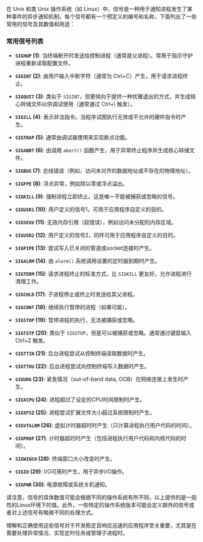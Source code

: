 在 Unix 和类 Unix 操作系统（如 Linux）中，信号是一种用于通知进程发生了某种事件的异步通知机制。每个信号都有一个预定义的编号和名称，下面列出了一些常用的信号及其数值和用途：

### 常用信号列表

- **`SIGHUP` (1)**: 当终端断开时发送给控制进程（通常是父进程）。常用于指示守护进程重新读取配置文件。
  
- **`SIGINT` (2)**: 由用户输入中断字符（通常为 Ctrl+C）产生，用于请求进程终止。

- **`SIGQUIT` (3)**: 类似于 `SIGINT`，但更倾向于提供一种优雅退出的方式，并生成核心转储文件以供调试使用（通常通过 Ctrl+\ 触发）。

- **`SIGILL` (4)**: 表示非法指令。当程序试图执行无效或不允许的硬件指令时产生。

- **`SIGTRAP` (5)**: 通常由调试器使用来实现断点功能。

- **`SIGABRT` (6)**: 由调用 `abort()` 函数产生，用于异常终止程序并生成核心转储文件。

- **`SIGBUS` (7)**: 总线错误（例如，访问未对齐的数据地址或不存在的物理地址）。

- **`SIGFPE` (8)**: 浮点异常，例如除以零或浮点溢出。

- **`SIGKILL` (9)**: 强制进程立即终止。这是唯一不能被捕获或忽略的信号。

- **`SIGUSR1` (10)**: 用户定义的信号1，可用于应用程序自定义的目的。

- **`SIGSEGV` (11)**: 无效内存引用（段错误），例如访问未分配的内存区域。

- **`SIGUSR2` (12)**: 用户定义的信号2，同样可用于应用程序自定义的目的。

- **`SIGPIPE` (13)**: 尝试写入已关闭的管道或socket连接时产生。

- **`SIGALRM` (14)**: 由 `alarm()` 系统调用设置的定时器到期时产生。

- **`SIGTERM` (15)**: 请求进程终止的标准方式，比 `SIGKILL` 更友好，允许进程进行清理工作。

- **`SIGCHLD` (17)**: 子进程停止或终止时发送给其父进程。

- **`SIGCONT` (18)**: 继续执行暂停的进程（如果可能）。

- **`SIGSTOP` (19)**: 暂停进程的执行，无法被捕获或忽略。

- **`SIGTSTP` (20)**: 类似于 `SIGSTOP`，但是可以被捕获或忽略。通常通过键盘输入 Ctrl+Z 触发。

- **`SIGTTIN` (21)**: 后台进程尝试从控制终端读取数据时产生。

- **`SIGTTOU` (22)**: 后台进程尝试向控制终端写入数据时产生。

- **`SIGURG` (23)**: 紧急情况（out-of-band data, OOB）在网络连接上发生时产生。

- **`SIGXCPU` (24)**: 进程超过了设定的CPU时间限制时产生。

- **`SIGXFSZ` (25)**: 进程尝试扩展文件大小超过系统限制时产生。

- **`SIGVTALRM` (26)**: 虚拟计时器超时时产生（只计算进程执行用户代码的时间）。

- **`SIGPROF` (27)**: 计时器超时时产生（包括进程执行用户代码和内核代码的时间）。

- **`SIGWINCH` (28)**: 终端窗口大小改变时产生。

- **`SIGIO` (29)**: I/O可用时产生，用于异步I/O操作。

- **`SIGPWR` (30)**: 电源故障或系统关机通知。

请注意，信号的具体数值可能会根据不同的操作系统有所不同，以上提供的是一般性的Linux环境下的值。此外，一些特定的操作系统版本可能会定义额外的信号或者对上述信号有略微不同的处理方式。

理解和正确使用这些信号对于开发稳定且响应迅速的应用程序至关重要，尤其是在需要处理异常情况、实现定时任务或管理子进程时。